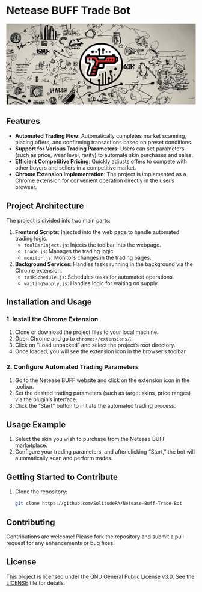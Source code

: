 # Netease BUFF Trade Bot

<div align="center">
   <img src="assets/images/thumbnail.png" alt="logo">
</div>

## Features
- **Automated Trading Flow**: Automatically completes market scanning, placing offers, and confirming transactions based on preset conditions.
- **Support for Various Trading Parameters**: Users can set parameters (such as price, wear level, rarity) to automate skin purchases and sales.
- **Efficient Competitive Pricing**: Quickly adjusts offers to compete with other buyers and sellers in a competitive market.
- **Chrome Extension Implementation**: The project is implemented as a Chrome extension for convenient operation directly in the user’s browser.

## Project Architecture
The project is divided into two main parts:
1. **Frontend Scripts**: Injected into the web page to handle automated trading logic.
    - `toolBarInject.js`: Injects the toolbar into the webpage.
    - `trade.js`: Manages the trading logic.
    - `monitor.js`: Monitors changes in the trading pages.
2. **Background Services**: Handles tasks running in the background via the Chrome extension.
    - `taskSchedule.js`: Schedules tasks for automated operations.
    - `waitingSupply.js`: Handles logic for waiting on supply.

## Installation and Usage
### 1. Install the Chrome Extension
1. Clone or download the project files to your local machine.
2. Open Chrome and go to `chrome://extensions/`.
3. Click on “Load unpacked” and select the project’s root directory.
4. Once loaded, you will see the extension icon in the browser’s toolbar.

### 2. Configure Automated Trading Parameters
1. Go to the Netease BUFF website and click on the extension icon in the toolbar.
2. Set the desired trading parameters (such as target skins, price ranges) via the plugin’s interface.
3. Click the “Start” button to initiate the automated trading process.

## Usage Example
1. Select the skin you wish to purchase from the Netease BUFF marketplace.
2. Configure your trading parameters, and after clicking “Start,” the bot will automatically scan and perform trades.

## Getting Started to Contribute

1. Clone the repository:
   ```sh
   git clone https://github.com/SolitudeRA/Netease-Buff-Trade-Bot
   
## Contributing
Contributions are welcome! Please fork the repository and submit a pull request for any enhancements or bug fixes.

## License

This project is licensed under the GNU General Public License v3.0. See the [LICENSE](./LICENSE) file for details.
